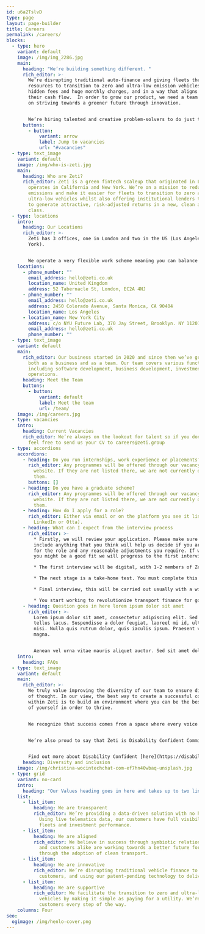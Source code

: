 ```yaml
---
id: u6a2TslvD
type: page
layout: page-builder
title: Careers
permalink: /careers/
blocks:
  - type: hero
    variant: default
    image: /img/img_2286.jpg
    main:
      heading: "We’re building something different. "
      rich_editor: >-
        We’re disrupting traditional auto-finance and giving fleets the
        resources to transition to zero and ultra-low emission vehicles without
        hidden fees and huge monthly charges, and in a way that aligns with
        their cash flow.  In order to grow our product, we need a team focused
        on striving towards a greener future through innovation. 


        We’re hiring talented and creative problem-solvers to do just that.
      buttons:
        - button:
            variant: arrow
            label: Jump to vacancies
            url: "#vacancies"
  - type: text_image
    variant: default
    image: /img/who-is-zeti.jpg
    main:
      heading: Who are Zeti?
      rich_editor: Zeti is a green fintech scaleup that originated in London but now
        operates in California and New York. We’re on a mission to reduce carbon
        emissions and make it easier for fleets to transition to zero and
        ultra-low vehicles whilst also offering institutional lenders the option
        to generate attractive, risk-adjusted returns in a new, clean asset
        class.
  - type: locations
    intro:
      heading: Our Locations
      rich_editor: >-
        Zeti has 3 offices, one in London and two in the US (Los Angeles and New
        York).


        We operate a very flexible work scheme meaning you can balance your professional career with the demands of home life.
    locations:
      - phone_number: ""
        email_address: hello@zeti.co.uk
        location_name: United Kingdom
        address: 52 Tabernacle St, London, EC2A 4NJ
      - phone_number: ""
        email_address: hello@zeti.co.uk
        address: 2450 Colorado Avenue, Santa Monica, CA 90404
        location_name: Los Angeles
      - location_name: New York City
        address: c/o NYU Future Lab, 370 Jay Street, Brooklyn. NY 11201
        email_address: hello@zeti.co.uk
        phone_number: ""
  - type: text_image
    variant: default
    main:
      rich_editor: Our business started in 2020 and since then we’ve grown rapidly
        both as a business and as a team. Our team covers various functions
        including software development, business development, investment and
        operations.
      heading: Meet the Team
      buttons:
        - button:
            variant: default
            label: Meet the team
            url: /team/
    image: /img/careers.jpg
  - type: vacancies
    intro:
      heading: Current Vacancies
      rich_editor: We’re always on the lookout for talent so if you don’t see anything
        feel free to send us your CV to careers@zeti.group
  - type: accordions
    accordions:
      - heading: Do you run internships, work experience or placements?
        rich_editor: Any programmes will be offered through our vacancy section on the
          website. If they are not listed there, we are not currently offering
          them.
        buttons: []
      - heading: Do you have a graduate scheme?
        rich_editor: Any programmes will be offered through our vacancy section on the
          website. If they are not listed there, we are not currently offering
          them.
      - heading: How do I apply for a role?
        rich_editor: Either via email or on the platform you see it listed (e.g.
          LinkedIn or Otta).
      - heading: What can I expect from the interview process
        rich_editor: >-
          * Firstly, we will review your application. Please make sure to
          include anything that you think will help us decide if you are right
          for the role and any reasonable adjustments you require. If we think
          you might be a good fit we will progress to the first interview

          * The first interview will be digital, with 1-2 members of Zeti staff, likely including the hiring manager for the role. Our objective with this interview is to clear up any queries about your application and evaluate your suitability for the next stage of the process

          * The next stage is a take-home test. You must complete this yourself, and you will be tested on its contents in the next interview. The structure and rules of this test varies between departments, but this will be clearly communicated with you when you are invited to complete it. Any questions are welcome, and we’d rather you ask than not (some tasks will naturally have questions that we cannot answer, but we’ll tell you if that’s the case). 

          * Final interview, this will be carried out usually with a wider and different selection of people and will have two halves. One half will focus on feedback for your take-home test, and the other half will be a more wide-ranging interview. They may happen in any order, depending on availability. 

          * You start working to revolutionize transport finance for good!
      - heading: Question goes in here lorem ipsum dolor sit amet
        rich_editor: >-
          Lorem ipsum dolor sit amet, consectetur adipiscing elit. Sed vitae
          tellus lacus. Suspendisse a dolor feugiat, laoreet mi id, ultricies
          nisi. Nulla quis rutrum dolor, quis iaculis ipsum. Praesent vel luctus
          magna.


          Aenean vel urna vitae mauris aliquet auctor. Sed sit amet dolor diam. Nunc vel nulla sem. Donec non fringilla orci. Curabitur sed orci feugiat, fermentum quam non, condimentum elit.
    intro:
      heading: FAQs
  - type: text_image
    variant: default
    main:
      rich_editor: >-
        We truly value improving the diversity of our team to ensure diversity
        of thought. In our view, the best way to create a successful community
        within Zeti is to build an environment where you can be the best version
        of yourself in order to thrive.


        We recognize that success comes from a space where every voice is valued. Open communication, innovation and collaboration are the foundations on which we believe Zeti will thrive and that is why we proudly adopt a flat-hierarchy management structure within the team. We particularly welcome applications from Black, Asian and minority ethnic backgrounds, disabled people, LGBTQI+ people, and women.


        We’re also proud to say that Zeti is Disability Confident Committed, which means we strive to hire and retain great people without bias, and ensure they work in an environment that is both inclusive and accessible.


        Find out more about Disability Confident [here](https://disabilityconfident.campaign.gov.uk/).
      heading: Diversity and inclusion
    image: /img/christina-wocintechchat-com-ef7hn40wbaq-unsplash.jpg
  - type: grid
    variant: no-card
    intro:
      heading: "Our Values heading goes in here and takes up to two lines "
    list:
      - list_item:
          heading: We are transparent
          rich_editor: We’re providing a data-driven solution with no hidden charges.
            Using live telematics data, our customers have full visibility over
            fleets and investment performance.
      - list_item:
          heading: We are aligned
          rich_editor: We believe in success through symbiotic relationships. Our business
            and customers alike are working towards a better future for everyone
            through the adoption of clean transport.
      - list_item:
          heading: We are innovative
          rich_editor: We’re disrupting traditional vehicle finance to benefit our
            customers, and using our patent-pending technology to deliver value.
      - list_item:
          heading: We are supportive
          rich_editor: We facilitate the transition to zero and ultra-low emission
            vehicles by making it simple as paying for a utility. We’re with our
            customers every step of the way.
    columns: Four
seo:
  ogimage: /img/henlo-cover.png
---
```

